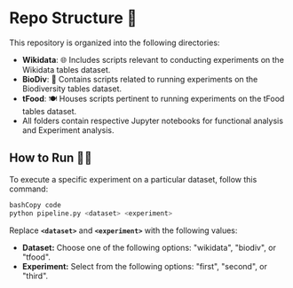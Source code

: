 # **Repo Structure 📁**

This repository is organized into the following directories:

- **Wikidata**: 🌐 Includes scripts relevant to conducting experiments on the Wikidata tables dataset.
- **BioDiv**: 🌿 Contains scripts related to running experiments on the Biodiversity tables dataset.
- **tFood**: 🍽️ Houses scripts pertinent to running experiments on the tFood tables dataset.
- All folders contain respective Jupyter notebooks for functional analysis and Experiment analysis.

## **How to Run 🏃‍♂️**

To execute a specific experiment on a particular dataset, follow this command:

```bash
bashCopy code
python pipeline.py <dataset> <experiment>

```

Replace **`<dataset>`** and **`<experiment>`** with the following values:

- **Dataset:** Choose one of the following options: "wikidata", "biodiv", or "tfood".
- **Experiment:** Select from the following options: "first", "second", or "third".